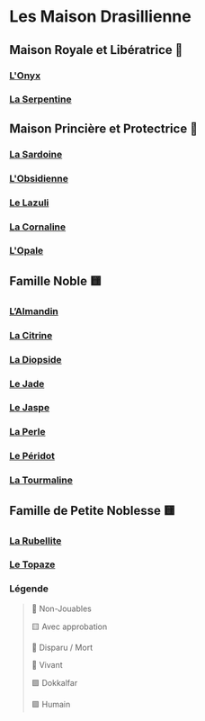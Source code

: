 # Les Maison Drasillienne

## Maison Royale et Libératrice 🔴
### [L'Onyx](https://github.com/GhastNier/drasilhelm_maisons/blob/main/haut_dignitaire.md#lonyx) 
### [La Serpentine](https://github.com/GhastNier/drasilhelm_maisons/blob/main/haut_dignitaire.md#la-serpentine)

## Maison Princière et Protectrice 🔴
### [La Sardoine](https://github.com/GhastNier/drasilhelm_maisons/blob/main/princes.md#la-sardoine)
### [L'Obsidienne](https://github.com/GhastNier/drasilhelm_maisons/blob/main/princes.md#lobsidienne)
### [Le Lazuli](https://github.com/GhastNier/drasilhelm_maisons/blob/main/princes.md#le-lazuli)
### [La Cornaline](https://github.com/GhastNier/drasilhelm_maisons/blob/main/princes.md#la-cornaline)
### [L'Opale](https://github.com/GhastNier/drasilhelm_maisons/blob/main/princes.md#lopale)

## Famille Noble 🟨
### [L’Almandin](https://github.com/GhastNier/drasilhelm_maisons/blob/main/nobles.md#lalmandin)
### [La Citrine](https://github.com/GhastNier/drasilhelm_maisons/blob/main/nobles.md#la-citrine)
### [La Diopside](https://github.com/GhastNier/drasilhelm_maisons/blob/main/nobles.md#la-diopside)
### [Le Jade](https://github.com/GhastNier/drasilhelm_maisons/blob/main/nobles.md#le-jade)
### [Le Jaspe](https://github.com/GhastNier/drasilhelm_maisons/blob/main/nobles.md#le-jaspe)
### [La Perle](https://github.com/GhastNier/drasilhelm_maisons/blob/main/nobles.md#la-perle)
### [Le Péridot](https://github.com/GhastNier/drasilhelm_maisons/blob/main/nobles.md#le-peridot)
### [La Tourmaline](https://github.com/GhastNier/drasilhelm_maisons/blob/main/nobles.md#la-tourmaline)

## Famille de Petite Noblesse 🟨
### [La Rubellite](https://github.com/GhastNier/drasilhelm_maisons/blob/main/petits-nobles.md#la-rubellite)
### [Le Topaze](https://github.com/GhastNier/drasilhelm_maisons/blob/main/petits-nobles.md#le-topaze)



### Légende
> 🔴 Non-Jouables
>
> 🟨 Avec approbation
> 
> 🔶 Disparu / Mort
> 
> 🔷 Vivant
> 
> 🟩 Dokkalfar
> 
> 🟪 Humain
